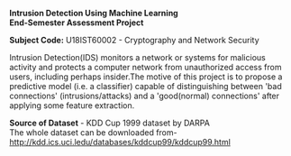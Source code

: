 **Intrusion Detection Using Machine Learning**  
**End-Semester Assessment Project** 

**Subject Code:** U18IST60002 - Cryptography and Network Security  

Intrusion Detection(IDS) monitors a network or systems for malicious activity and protects a computer network from unauthorized access from users, including perhaps insider.The motive of this project is to propose a predictive model (i.e. a classifier) capable of distinguishing between 'bad connections' (intrusions/attacks) and a 'good(normal) connections' after applying some feature extraction.

**Source of Dataset** - KDD Cup 1999 dataset by DARPA  
The whole dataset can be downloaded from- http://kdd.ics.uci.ledu/databases/kddcup99/kddcup99.html

